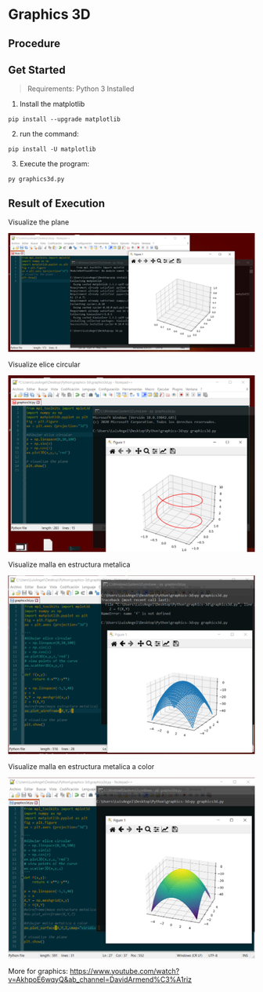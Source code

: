 # Graphics  3D


## Procedure


## Get Started
> Requirements: Python 3 Installed
1. Install the matplotlib
```
pip install --upgrade matplotlib
```
2. run the command:
```
pip install -U matplotlib
```
3. Execute the program:
```
py graphics3d.py
```

## Result of Execution

Visualize the plane

![result-visualizetheplane](docs/result-visualizetheplane.png)

Visualize elice circular

![result-visualizeelicercircular](docs/result-visualizeelicecircular.png)

Visualize malla en estructura metalica 

![result-wireframemallametalica.png](docs/result-wireframemallametalica.png)

Visualize malla en estructura metalica a color

![result-mallametalicaacolor](docs/result-mallametalicaacolor.png)


More for graphics: https://www.youtube.com/watch?v=AkhpoE6wqyQ&ab_channel=DavidArmend%C3%A1riz